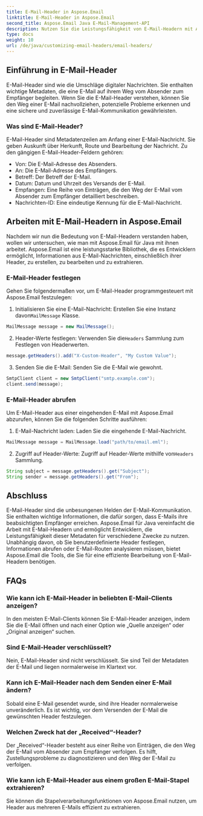 ```yaml
---
title: E-Mail-Header in Aspose.Email
linktitle: E-Mail-Header in Aspose.Email
second_title: Aspose.Email Java E-Mail-Management-API
description: Nutzen Sie die Leistungsfähigkeit von E-Mail-Headern mit Aspose.Email für Java. Erfahren Sie, wie Sie E-Mail-Header mühelos festlegen und abrufen.
type: docs
weight: 10
url: /de/java/customizing-email-headers/email-headers/
---
```


## Einführung in E-Mail-Header

E-Mail-Header sind wie die Umschläge digitaler Nachrichten. Sie enthalten wichtige Metadaten, die eine E-Mail auf ihrem Weg vom Absender zum Empfänger begleiten. Wenn Sie die E-Mail-Header verstehen, können Sie den Weg einer E-Mail nachvollziehen, potenzielle Probleme erkennen und eine sichere und zuverlässige E-Mail-Kommunikation gewährleisten.

### Was sind E-Mail-Header?

E-Mail-Header sind Metadatenzeilen am Anfang einer E-Mail-Nachricht. Sie geben Auskunft über Herkunft, Route und Bearbeitung der Nachricht. Zu den gängigen E-Mail-Header-Feldern gehören:

- Von: Die E-Mail-Adresse des Absenders.
- An: Die E-Mail-Adresse des Empfängers.
- Betreff: Der Betreff der E-Mail.
- Datum: Datum und Uhrzeit des Versands der E-Mail.
- Empfangen: Eine Reihe von Einträgen, die den Weg der E-Mail vom Absender zum Empfänger detailliert beschreiben.
- Nachrichten-ID: Eine eindeutige Kennung für die E-Mail-Nachricht.

## Arbeiten mit E-Mail-Headern in Aspose.Email

Nachdem wir nun die Bedeutung von E-Mail-Headern verstanden haben, wollen wir untersuchen, wie man mit Aspose.Email für Java mit ihnen arbeitet. Aspose.Email ist eine leistungsstarke Bibliothek, die es Entwicklern ermöglicht, Informationen aus E-Mail-Nachrichten, einschließlich ihrer Header, zu erstellen, zu bearbeiten und zu extrahieren.

### E-Mail-Header festlegen

Gehen Sie folgendermaßen vor, um E-Mail-Header programmgesteuert mit Aspose.Email festzulegen:

1.  Initialisieren Sie eine E-Mail-Nachricht: Erstellen Sie eine Instanz davon`MailMessage` Klasse.

```java
MailMessage message = new MailMessage();
```

2.  Header-Werte festlegen: Verwenden Sie die`Headers` Sammlung zum Festlegen von Headerwerten.

```java
message.getHeaders().add("X-Custom-Header", "My Custom Value");
```

3. Senden Sie die E-Mail: Senden Sie die E-Mail wie gewohnt.

```java
SmtpClient client = new SmtpClient("smtp.example.com");
client.send(message);
```

### E-Mail-Header abrufen

Um E-Mail-Header aus einer eingehenden E-Mail mit Aspose.Email abzurufen, können Sie die folgenden Schritte ausführen:

1. E-Mail-Nachricht laden: Laden Sie die eingehende E-Mail-Nachricht.

```java
MailMessage message = MailMessage.load("path/to/email.eml");
```

2. Zugriff auf Header-Werte: Zugriff auf Header-Werte mithilfe von`Headers` Sammlung.

```java
String subject = message.getHeaders().get("Subject");
String sender = message.getHeaders().get("From");
```

## Abschluss

E-Mail-Header sind die unbesungenen Helden der E-Mail-Kommunikation. Sie enthalten wichtige Informationen, die dafür sorgen, dass E-Mails ihre beabsichtigten Empfänger erreichen. Aspose.Email für Java vereinfacht die Arbeit mit E-Mail-Headern und ermöglicht Entwicklern, die Leistungsfähigkeit dieser Metadaten für verschiedene Zwecke zu nutzen. Unabhängig davon, ob Sie benutzerdefinierte Header festlegen, Informationen abrufen oder E-Mail-Routen analysieren müssen, bietet Aspose.Email die Tools, die Sie für eine effiziente Bearbeitung von E-Mail-Headern benötigen.

## FAQs

### Wie kann ich E-Mail-Header in beliebten E-Mail-Clients anzeigen?

In den meisten E-Mail-Clients können Sie E-Mail-Header anzeigen, indem Sie die E-Mail öffnen und nach einer Option wie „Quelle anzeigen“ oder „Original anzeigen“ suchen.

### Sind E-Mail-Header verschlüsselt?

Nein, E-Mail-Header sind nicht verschlüsselt. Sie sind Teil der Metadaten der E-Mail und liegen normalerweise im Klartext vor.

### Kann ich E-Mail-Header nach dem Senden einer E-Mail ändern?

Sobald eine E-Mail gesendet wurde, sind ihre Header normalerweise unveränderlich. Es ist wichtig, vor dem Versenden der E-Mail die gewünschten Header festzulegen.

### Welchen Zweck hat der „Received“-Header?

Der „Received“-Header besteht aus einer Reihe von Einträgen, die den Weg der E-Mail vom Absender zum Empfänger verfolgen. Es hilft, Zustellungsprobleme zu diagnostizieren und den Weg der E-Mail zu verfolgen.

### Wie kann ich E-Mail-Header aus einem großen E-Mail-Stapel extrahieren?

Sie können die Stapelverarbeitungsfunktionen von Aspose.Email nutzen, um Header aus mehreren E-Mails effizient zu extrahieren.